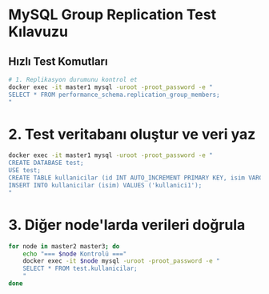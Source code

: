 # MySQL Group Replication Test Kılavuzu

## Hızlı Test Komutları

```bash
# 1. Replikasyon durumunu kontrol et
docker exec -it master1 mysql -uroot -proot_password -e "
SELECT * FROM performance_schema.replication_group_members;
"
```

# 2. Test veritabanı oluştur ve veri yaz
```bash
docker exec -it master1 mysql -uroot -proot_password -e "
CREATE DATABASE test;
USE test;
CREATE TABLE kullanicilar (id INT AUTO_INCREMENT PRIMARY KEY, isim VARCHAR(50));
INSERT INTO kullanicilar (isim) VALUES ('kullanici1');
"
```

# 3. Diğer node'larda verileri doğrula
```bash
for node in master2 master3; do
    echo "=== $node Kontrolü ==="
    docker exec -it $node mysql -uroot -proot_password -e "
    SELECT * FROM test.kullanicilar;
    "
done
```
